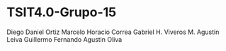 # TSIT4.0-Grupo-15
Diego Daniel Ortiz
Marcelo Horacio Correa
Gabriel H. Viveros M.
Agustin Leiva Guillermo
Fernando Agustin Oliva
